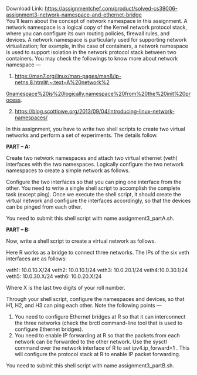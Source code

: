 Download Link: https://assignmentchef.com/product/solved-cs39006-assignment3-network-namespace-and-ethernet-bridge
<br>
You’ll learn about the concept of network namespace in this assignment. A network namespace is a logical copy of the Kernel network protocol stack, where you can configure its own routing policies, firewall rules, and devices. A network namespace is particularly used for supporting network virtualization; for example, in the case of containers, a network namespace is used to support isolation in the network protocol stack between two containers. You may check the followings to know more about network namespace —

<ol>

 <li><a href="https://man7.org/linux/man-pages/man8/ip-netns.8.html#:~:text=A%20network%20namespace%20is%20logically,namespace%20from%20the%20init%20process">https://man7.org/linux/man-pages/man8/ip-netns.8.html#:~:text=A%20network%2</a></li>

</ol>

<a href="https://man7.org/linux/man-pages/man8/ip-netns.8.html#:~:text=A%20network%20namespace%20is%20logically,namespace%20from%20the%20init%20process">0namespace%20is%20logically,namespace%20from%20the%20init%20process</a>.​

<ol start="2">

 <li><a href="https://blog.scottlowe.org/2013/09/04/introducing-linux-network-namespaces/">https://blog.scottlowe.org/2013/09/04/introducing-linux-network-namespaces/</a></li>

</ol>

In this assignment, you have to write two shell scripts to create two virtual networks and perform a set of experiments. The details follow.

<strong>PART – A: </strong>

Create two network namespaces and attach two virtual ethernet (veth) interfaces with the two namespaces. Logically configure the two network namespaces to create a simple network as follows.

Configure the two interfaces so that you can ping one interface from the other. You need to write a single shell script to accomplish the complete task (except ping). Once we execute the shell script, it should create the virtual network and configure the interfaces accordingly, so that the devices can be pinged from each other.

You need to submit this shell script with name assignment3_partA.sh​ .​

<strong>PART – B:  </strong>

Now, write a shell script to create a virtual network as follows.

Here R works as a bridge to connect three networks. The IPs of the six veth​ interfaces are as follows:

veth1:​ 10.0.10.X/24 veth2:​ 10.0.10.1/24 veth3:​ 10.0.20.1/24 veth4:​ 10.0.30.1/24 veth5:​ 10.0.30.X/24 veth6:​ 10.0.20.X/24

Where X is the last two digits of your roll number.

Through your shell script, configure the namespaces and devices, so that H1, H2, and H3 can ping each other. Note the following points —

<ol>

 <li>You need to configure Ethernet bridges at R so that it can interconnect the three networks (check the brctl​ command-line tool that is used to configure Ethernet bridges).</li>

 <li>You need to enable IP forwarding at R so that the packets from each network can be forwarded to the other network. Use the sysctl​ command over the network interface of R to set ipv4.ip_forward=1​ .​ ​This will configure the protocol stack at R to enable IP packet forwarding.</li>

</ol>

You need to submit this shell script with name assignment3_partB.sh​ .​


